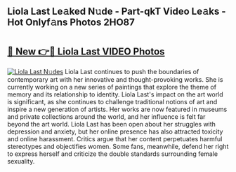 ## Liola Last Le𝚊ked N𝚞de - Part-qkT Video Le𝚊ks - Hot Onlyf𝚊ns Photos 2HO87

# <h2><a href="http://ab88501.deff.icu/?id=Liola+Last">🔗 New 👉🔴 Liola Last VIDEO Photos</a></h2>

[![Liola Last N𝚞des](https://i.imgur.com/rIISA9y.gif)](http://ab88501.deff.icu/?id=Liola+Last)
Liola Last continues to push the boundaries of contemporary art with her innovative and thought-provoking works. She is currently working on a new series of paintings that explore the theme of memory and its relationship to identity. Liola Last's impact on the art world is significant, as she continues to challenge traditional notions of art and inspire a new generation of artists. Her works are now featured in museums and private collections around the world, and her influence is felt far beyond the art world. Liola Last has been open about her struggles with depression and anxiety, but her online presence has also attracted toxicity and online harassment. Critics argue that her content perpetuates harmful stereotypes and objectifies women. Some fans, meanwhile, defend her right to express herself and criticize the double standards surrounding female sexuality.
